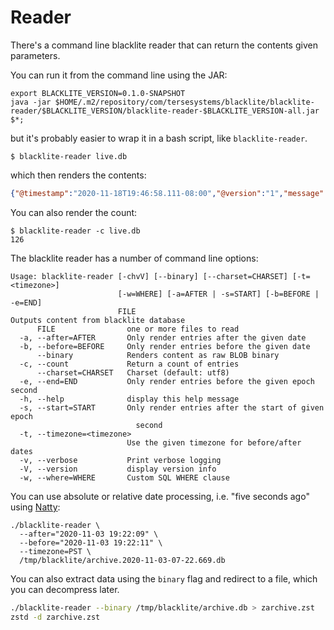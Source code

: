 # Reader

There's a command line blacklite reader that can return the contents given parameters.

You can run it from the command line using the JAR:

```
export BLACKLITE_VERSION=0.1.0-SNAPSHOT
java -jar $HOME/.m2/repository/com/tersesystems/blacklite/blacklite-reader/$BLACKLITE_VERSION/blacklite-reader-$BLACKLITE_VERSION-all.jar $*;
```

but it's probably easier to wrap it in a bash script, like `blacklite-reader`.

```
$ blacklite-reader live.db
```

which then renders the contents:

```json
{"@timestamp":"2020-11-18T19:46:58.111-08:00","@version":"1","message":"Module execution: 2042ms","logger_name":"com.google.inject.internal.util.Stopwatch","thread_name":"main","level":"DEBUG","level_value":10000,"application.home":"/home/wsargent/work/memalloctest/target/universal/stage"}
```

You can also render the count:

```
$ blacklite-reader -c live.db
126
```

The blacklite reader has a number of command line options:

```
Usage: blacklite-reader [-chvV] [--binary] [--charset=CHARSET] [-t=<timezone>]
                        [-w=WHERE] [-a=AFTER | -s=START] [-b=BEFORE | -e=END]
                        FILE
Outputs content from blacklite database
      FILE                one or more files to read
  -a, --after=AFTER       Only render entries after the given date
  -b, --before=BEFORE     Only render entries before the given date
      --binary            Renders content as raw BLOB binary
  -c, --count             Return a count of entries
      --charset=CHARSET   Charset (default: utf8)
  -e, --end=END           Only render entries before the given epoch second
  -h, --help              display this help message
  -s, --start=START       Only render entries after the start of given epoch
                            second
  -t, --timezone=<timezone>
                          Use the given timezone for before/after dates
  -v, --verbose           Print verbose logging
  -V, --version           display version info
  -w, --where=WHERE       Custom SQL WHERE clause
```

You can use absolute or relative date processing, i.e. "five seconds ago" using [Natty](https://github.com/joestelmach/natty/blob/master/src/test/java/com/joestelmach/natty/DateTest.java):

```
./blacklite-reader \
  --after="2020-11-03 19:22:09" \
  --before="2020-11-03 19:22:11" \
  --timezone=PST \
  /tmp/blacklite/archive.2020-11-03-07-22.669.db
```

You can also extract data using the `binary` flag and redirect to a file, which you can decompress later.

```bash
./blacklite-reader --binary /tmp/blacklite/archive.db > zarchive.zst
zstd -d zarchive.zst
```
